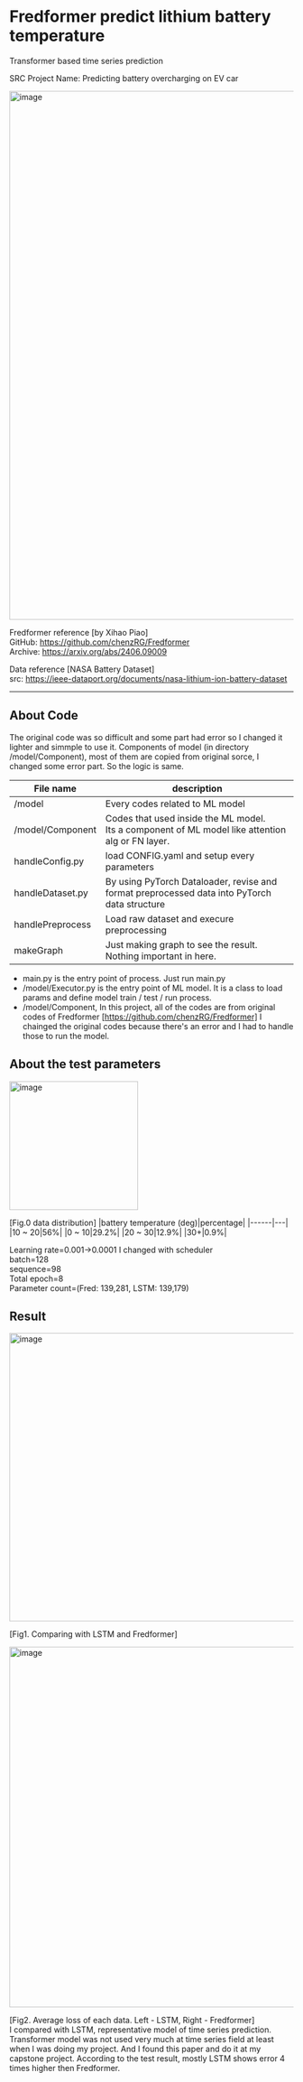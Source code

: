 # Fredformer predict lithium battery temperature
Transformer based time series prediction

SRC Project Name: Predicting battery overcharging on EV car 

<img width="937" alt="image" src="https://github.com/user-attachments/assets/cffdbee9-c6b6-420e-b8de-a7e18804f1dd" />


Fredformer reference [by Xihao Piao]</br>
GitHub: https://github.com/chenzRG/Fredformer</br>
Archive: https://arxiv.org/abs/2406.09009</br>

Data reference [NASA Battery Dataset]</br>
src: https://ieee-dataport.org/documents/nasa-lithium-ion-battery-dataset</br>

------------------------------
## About Code


The original code was so difficult and some part had error so I changed it lighter and simmple to use it.
Components of model (in directory /model/Component), most of them are copied from original sorce, I changed some error part.
So the logic is same.

|File name|description|
|------|---|
| /model | Every codes related to ML model |
| /model/Component | Codes that used inside the ML model.</br>Its a component of ML model like attention alg or FN layer. |
| handleConfig.py | load CONFIG.yaml and setup every parameters |
| handleDataset.py | By using PyTorch Dataloader, revise and format preprocessed data into PyTorch data structure |
| handlePreprocess | Load raw dataset and execure preprocessing |
| makeGraph | Just making graph to see the result. Nothing important in here. |

- main.py is the entry point of process. Just run main.py
- /model/Executor.py is the entry point of ML model. It is  a class to load params and define model train / test / run process.
- /model/Component, In this project, all of the codes are from original codes of Fredformer [https://github.com/chenzRG/Fredformer]
I chainged the original codes because there's an error and I had to handle those to run the model.



## About the test parameters

<img width="228" alt="image" src="https://github.com/user-attachments/assets/f3004158-7987-4290-9775-dc3f329537a3" />


[Fig.0 data distribution]
|battery temperature (deg)|percentage|
|------|---|
|10 ~ 20|56%|
|0 ~ 10|29.2%|
|20 ~ 30|12.9%|
|30+|0.9%|

Learning rate=0.001->0.0001  I changed with scheduler </br>
batch=128 </br>
sequence=98</br>
Total epoch=8</br>
Parameter count=(Fred: 139,281, LSTM: 139,179)


## Result

<img width="511" alt="image" src="https://github.com/user-attachments/assets/00deb74d-b45c-4d10-8246-0dec9aff7b36" />


[Fig1. Comparing with LSTM and Fredformer]

<img width="639" alt="image" src="https://github.com/user-attachments/assets/0418d954-b49d-4cbf-b3c1-7ec4d5cb885d" />


[Fig2. Average loss of each data. Left - LSTM, Right - Fredformer]</br>
I compared with LSTM, representative model of time series prediction.</br>
Transformer model was not used very much at time series field at least when I was doing my project. And I found this paper and do it at my capstone project. According to the test result, mostly LSTM shows error 4 times higher then Fredformer.
